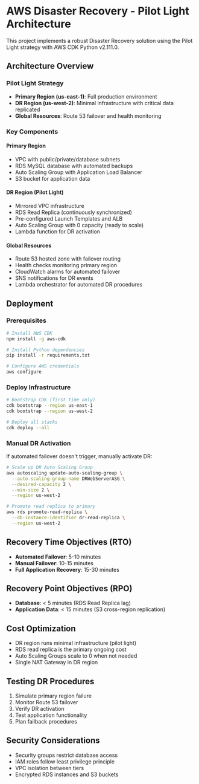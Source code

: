 # AWS Disaster Recovery - Pilot Light Architecture

This project implements a robust Disaster Recovery solution using the Pilot Light strategy with AWS CDK Python v2.111.0.

## Architecture Overview

### Pilot Light Strategy
- **Primary Region (us-east-1)**: Full production environment
- **DR Region (us-west-2)**: Minimal infrastructure with critical data replicated
- **Global Resources**: Route 53 failover and health monitoring

### Key Components

#### Primary Region
- VPC with public/private/database subnets
- RDS MySQL database with automated backups
- Auto Scaling Group with Application Load Balancer
- S3 bucket for application data

#### DR Region (Pilot Light)
- Mirrored VPC infrastructure
- RDS Read Replica (continuously synchronized)
- Pre-configured Launch Templates and ALB
- Auto Scaling Group with 0 capacity (ready to scale)
- Lambda function for DR activation

#### Global Resources
- Route 53 hosted zone with failover routing
- Health checks monitoring primary region
- CloudWatch alarms for automated failover
- SNS notifications for DR events
- Lambda orchestrator for automated DR procedures

## Deployment

### Prerequisites
```bash
# Install AWS CDK
npm install -g aws-cdk

# Install Python dependencies
pip install -r requirements.txt

# Configure AWS credentials
aws configure
```

### Deploy Infrastructure
```bash
# Bootstrap CDK (first time only)
cdk bootstrap --region us-east-1
cdk bootstrap --region us-west-2

# Deploy all stacks
cdk deploy --all
```

### Manual DR Activation
If automated failover doesn't trigger, manually activate DR:

```bash
# Scale up DR Auto Scaling Group
aws autoscaling update-auto-scaling-group \
  --auto-scaling-group-name DRWebServerASG \
  --desired-capacity 2 \
  --min-size 2 \
  --region us-west-2

# Promote read replica to primary
aws rds promote-read-replica \
  --db-instance-identifier dr-read-replica \
  --region us-west-2
```

## Recovery Time Objectives (RTO)
- **Automated Failover**: 5-10 minutes
- **Manual Failover**: 10-15 minutes
- **Full Application Recovery**: 15-30 minutes

## Recovery Point Objectives (RPO)
- **Database**: < 5 minutes (RDS Read Replica lag)
- **Application Data**: < 15 minutes (S3 cross-region replication)

## Cost Optimization
- DR region runs minimal infrastructure (pilot light)
- RDS read replica is the primary ongoing cost
- Auto Scaling Groups scale to 0 when not needed
- Single NAT Gateway in DR region

## Testing DR Procedures
1. Simulate primary region failure
2. Monitor Route 53 failover
3. Verify DR activation
4. Test application functionality
5. Plan failback procedures

## Security Considerations
- Security groups restrict database access
- IAM roles follow least privilege principle
- VPC isolation between tiers
- Encrypted RDS instances and S3 buckets